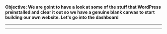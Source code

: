 <b>Objective: We are goint to have a look at some of the stuff that WordPress preinstalled and 
clear it out so we have a genuine blank canvas to start building our own website. Let's go into
 the dashboard </b>

<hr>
<hr>



